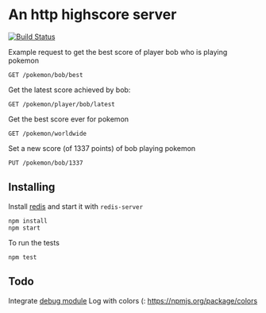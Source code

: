 An http highscore server
========================

[![Build Status](https://travis-ci.org/grasGendarme/highscore.png?branch=master)](https://travis-ci.org/grasGendarme/highscore)

Example request to get the best score of player bob who is playing pokemon

    GET /pokemon/bob/best

Get the latest score achieved by bob:

    GET /pokemon/player/bob/latest

Get the best score ever for pokemon

    GET /pokemon/worldwide

Set a new score (of 1337 points) of bob playing pokemon

    PUT /pokemon/bob/1337

Installing
---------
Install [redis](http://redis.io/) and start it with `redis-server`

    npm install
    npm start

To run the tests
    
    npm test

Todo
------
Integrate [debug module](https://github.com/visionmedia/debug)
Log with colors (: https://npmjs.org/package/colors